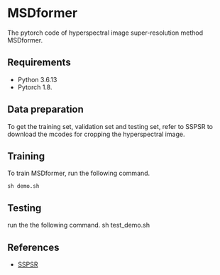 # MSDformer
The pytorch code of hyperspectral image super-resolution method MSDformer.

## Requirements
* Python 3.6.13
* Pytorch 1.8.

## Data preparation
To get the training set, validation set and testing set, refer to SSPSR to download the mcodes for cropping the hyperspectral image.

## Training
To train MSDformer, run the following command. 

    sh demo.sh
    
## Testing
run the the following command. 
    sh test_demo.sh

## References
* [SSPSR](https://github.com/junjun-jiang/SSPSR)
